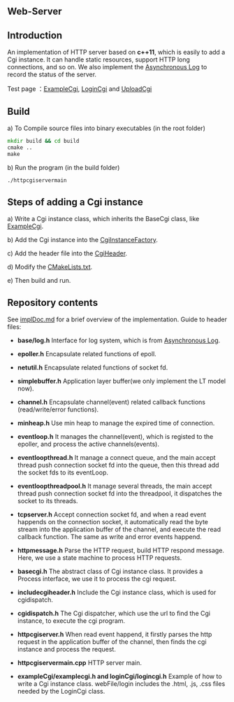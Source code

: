 ## Web-Server

## Introduction   
An implementation of HTTP server based on **c++11**, which is easily to add a Cgi instance. It can handle static resources, support HTTP long connections, and so on. We also implement the [Asynchronous Log](https://github.com/stepByStepToSky/ThreadPool-and-Asynchronous-log) to record the status of the server.

Test page ：[ExampleCgi](http://106.54.211.174:9508/cgi-bin/example?name=lufan&id=2021), [LoginCgi](http://106.54.211.174:9508/cgi-bin/login) and [UploadCgi](http://106.54.211.174:9508/cgi-bin/uploadfile) 

## Build
a) To Compile source files into binary executables (in the root folder)
```cmd
mkdir build && cd build
cmake ..
make
```

b) Run the program (in the build folder)
```cmd
./httpcgiservermain
```

## Steps of adding a Cgi instance
a) Write a Cgi instance class, which inherits the BaseCgi class, like [ExampleCgi](https://github.com/stepByStepToSky/Web-Server/blob/master/exampleCgi/examplecgi.h).

b) Add the Cgi instance into the [CgiInstanceFactory](https://github.com/stepByStepToSky/Web-Server/blob/master/cgidispatch.cpp).

c) Add the header file into the [CgiHeader](https://github.com/stepByStepToSky/Web-Server/blob/master/includecgiheader.h).

d) Modify the [CMakeLists.txt](https://github.com/stepByStepToSky/Web-Server/blob/master/CMakeLists.txt).

e) Then build and run.

## Repository contents
See [implDoc.md](https://github.com/stepByStepToSky/Web-Server/blob/master/implDoc.md) for a brief overview of the implementation.
Guide to header files:
- **base/log.h** Interface for log system, which is from [Asynchronous Log](https://github.com/stepByStepToSky/ThreadPool-and-Asynchronous-log).

- **epoller.h** Encapsulate related functions of epoll.
- **netutil.h** Encapsulate related functions of socket fd.
- **simplebuffer.h** Application layer buffer(we only implement the LT model now).
- **channel.h** Encapsulate channel(event) related callback functions (read/write/error functions).
- **minheap.h** Use min heap to manage the expired time of connection.
- **eventloop.h** It manages the channel(event), which is registed to the epoller, and process the active channels(events).
- **eventloopthread.h** It manage a connect queue, and the main accept thread push connection socket fd into the queue, then this thread add the socket fds to its eventLoop.
- **eventloopthreadpool.h** It manage several threads, the main accept thread push connection socket fd into the threadpool, it dispatches the socket to its threads.
- **tcpserver.h** Accept connection socket fd, and when a read event happends on the connection socket, it automatically read the byte stream into the application buffer of the channel, and execute the read callback function. The same as write and error events happend.
- **httpmessage.h** Parse the HTTP request, build HTTP respond message. Here, we use a state machine to process HTTP requests.
- **basecgi.h** The abstract class of Cgi instance class. It provides a Process interface, we use it to process the cgi request.
- **includecgiheader.h** Include the Cgi instance class, which is used for cgidispatch.
- **cgidispatch.h** The Cgi dispatcher, which use the url to find the Cgi instance, to execute the cgi program.
- **httpcgiserver.h** When read event happend, it firstly parses the http request in the application buffer of the channel, then finds the cgi instance and process the request.
- **httpcgiservermain.cpp** HTTP server main.
- **exampleCgi/examplecgi.h and loginCgi/logincgi.h** Example of how to write a Cgi instance class. webFile/login includes the .html, .js, .css files needed by the LoginCgi class.
